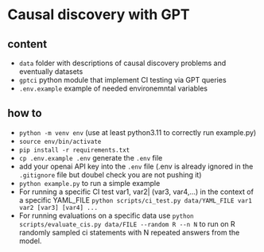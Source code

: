 # Causal discovery with GPT 


## content 

- `data` folder with descriptions of causal discovery problems and eventually datasets
- `gptci` python module that implement CI testing via GPT queries
- `.env.example` example of needed environemntal variables 


## how to 

- `python -m venv env`  (use at least python3.11 to correctly run example.py)
- `source env/bin/activate` 
- `pip install -r requirements.txt` 
- `cp .env.example .env` generate the `.env` file 
- add your openai API key into the `.env` file (.env is already ignored in the `.gitignore` file but doubel check you are not pushing it) 
- `python example.py`  to run a simple example 
- For running a specific CI test var1, var2| (var3, var4,...) in the context of a specific YAML_FILE
  `python scripts/ci_test.py data/YAML_FILE var1 var2 [var3] [var4] ...`
- For running evaluations on a specific data use `python scripts/evaluate_cis.py data/FILE --random R --n N` to run on R randomly sampled ci statements with N repeated answers from the model. 



